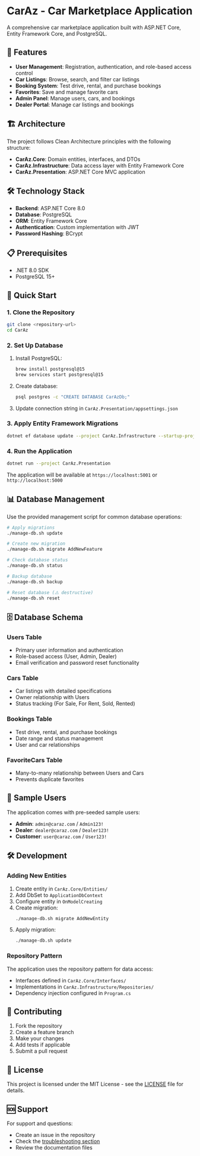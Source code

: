 # CarAz - Car Marketplace Application

A comprehensive car marketplace application built with ASP.NET Core, Entity Framework Core, and PostgreSQL.

## 🚗 Features

- **User Management**: Registration, authentication, and role-based access control
- **Car Listings**: Browse, search, and filter car listings
- **Booking System**: Test drive, rental, and purchase bookings
- **Favorites**: Save and manage favorite cars
- **Admin Panel**: Manage users, cars, and bookings
- **Dealer Portal**: Manage car listings and bookings

## 🏗️ Architecture

The project follows Clean Architecture principles with the following structure:

- **CarAz.Core**: Domain entities, interfaces, and DTOs
- **CarAz.Infrastructure**: Data access layer with Entity Framework Core
- **CarAz.Presentation**: ASP.NET Core MVC application

## 🛠️ Technology Stack

- **Backend**: ASP.NET Core 8.0
- **Database**: PostgreSQL
- **ORM**: Entity Framework Core
- **Authentication**: Custom implementation with JWT
- **Password Hashing**: BCrypt

## 📋 Prerequisites

- .NET 8.0 SDK
- PostgreSQL 15+

## 🚀 Quick Start

### 1. Clone the Repository

```bash
git clone <repository-url>
cd CarAz
```

### 2. Set Up Database

1. Install PostgreSQL:
   ```bash
   brew install postgresql@15
   brew services start postgresql@15
   ```

2. Create database:
   ```bash
   psql postgres -c "CREATE DATABASE CarAzDb;"
   ```

3. Update connection string in `CarAz.Presentation/appsettings.json`

### 3. Apply Entity Framework Migrations

```bash
dotnet ef database update --project CarAz.Infrastructure --startup-project CarAz.Presentation
```

### 4. Run the Application

```bash
dotnet run --project CarAz.Presentation
```

The application will be available at `https://localhost:5001` or `http://localhost:5000`

## 📊 Database Management

Use the provided management script for common database operations:

```bash
# Apply migrations
./manage-db.sh update

# Create new migration
./manage-db.sh migrate AddNewFeature

# Check database status
./manage-db.sh status

# Backup database
./manage-db.sh backup

# Reset database (⚠️ destructive)
./manage-db.sh reset
```

## 🗄️ Database Schema

### Users Table
- Primary user information and authentication
- Role-based access (User, Admin, Dealer)
- Email verification and password reset functionality

### Cars Table
- Car listings with detailed specifications
- Owner relationship with Users
- Status tracking (For Sale, For Rent, Sold, Rented)

### Bookings Table
- Test drive, rental, and purchase bookings
- Date range and status management
- User and car relationships

### FavoriteCars Table
- Many-to-many relationship between Users and Cars
- Prevents duplicate favorites

## 🔐 Sample Users

The application comes with pre-seeded sample users:

- **Admin**: `admin@caraz.com` / `Admin123!`
- **Dealer**: `dealer@caraz.com` / `Dealer123!`
- **Customer**: `user@caraz.com` / `User123!`

## 🛠️ Development

### Adding New Entities

1. Create entity in `CarAz.Core/Entities/`
2. Add DbSet to `ApplicationDbContext`
3. Configure entity in `OnModelCreating`
4. Create migration:
   ```bash
   ./manage-db.sh migrate AddNewEntity
   ```
5. Apply migration:
   ```bash
   ./manage-db.sh update
   ```

### Repository Pattern

The application uses the repository pattern for data access:

- Interfaces defined in `CarAz.Core/Interfaces/`
- Implementations in `CarAz.Infrastructure/Repositories/`
- Dependency injection configured in `Program.cs`

## 🤝 Contributing

1. Fork the repository
2. Create a feature branch
3. Make your changes
4. Add tests if applicable
5. Submit a pull request

## 📄 License

This project is licensed under the MIT License - see the [LICENSE](LICENSE) file for details.

## 🆘 Support

For support and questions:
- Create an issue in the repository
- Check the [troubleshooting section](DATABASE_SETUP.md#troubleshooting)
- Review the documentation files
